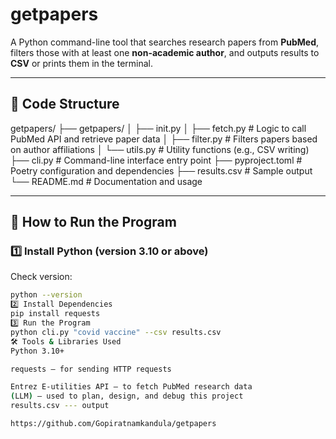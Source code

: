 # getpapers

A Python command-line tool that searches research papers from **PubMed**, filters those with at least one **non-academic author**, and outputs results to **CSV** or prints them in the terminal.

---

## 📁 Code Structure
getpapers/
├── getpapers/
│ ├── init.py
│ ├── fetch.py # Logic to call PubMed API and retrieve paper data
│ ├── filter.py # Filters papers based on author affiliations
│ └── utils.py # Utility functions (e.g., CSV writing)
├── cli.py # Command-line interface entry point
├── pyproject.toml # Poetry configuration and dependencies
├── results.csv # Sample output
└── README.md # Documentation and usage

---

## 🚀 How to Run the Program

### 1️⃣ Install Python (version 3.10 or above)

Check version:

```bash
python --version
2️⃣ Install Dependencies
pip install requests
3️⃣ Run the Program
python cli.py "covid vaccine" --csv results.csv
🛠 Tools & Libraries Used
Python 3.10+

requests – for sending HTTP requests

Entrez E-utilities API – to fetch PubMed research data
(LLM) – used to plan, design, and debug this project
results.csv --- output

https://github.com/Gopiratnamkandula/getpapers 
